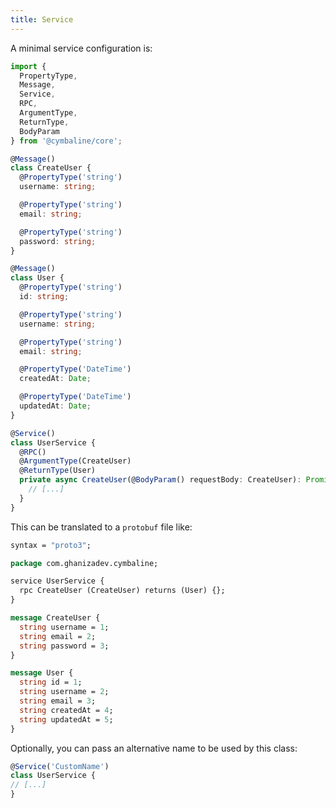 ```yaml
---
title: Service
---
```


A minimal service configuration is:

```typescript
import { 
  PropertyType,
  Message,
  Service,
  RPC,
  ArgumentType,
  ReturnType,
  BodyParam
} from '@cymbaline/core';

@Message()
class CreateUser {
  @PropertyType('string')
  username: string;

  @PropertyType('string')
  email: string;

  @PropertyType('string')
  password: string;
}

@Message()
class User {
  @PropertyType('string')
  id: string;

  @PropertyType('string')
  username: string;

  @PropertyType('string')
  email: string;

  @PropertyType('DateTime')
  createdAt: Date;

  @PropertyType('DateTime')
  updatedAt: Date;
}

@Service()
class UserService {
  @RPC()
  @ArgumentType(CreateUser)
  @ReturnType(User)
  private async CreateUser(@BodyParam() requestBody: CreateUser): Promise<User> {
    // [...]
  }
}
```

This can be translated to a `protobuf` file like:

```protobuf
syntax = "proto3";

package com.ghanizadev.cymbaline;

service UserService {
  rpc CreateUser (CreateUser) returns (User) {};
}

message CreateUser {
  string username = 1;
  string email = 2;
  string password = 3;
}

message User {
  string id = 1;
  string username = 2;
  string email = 3;
  string createdAt = 4;
  string updatedAt = 5;
}

```

Optionally, you can pass an alternative name to be used by this class:

```typescript
@Service('CustomName')
class UserService {
// [...]
}
```
